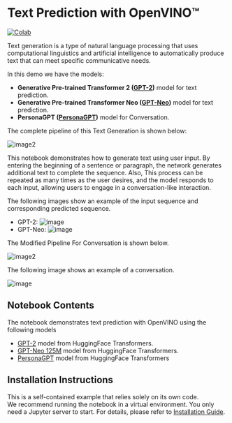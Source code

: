 # Text Prediction with OpenVINO™
[![Colab](https://colab.research.google.com/assets/colab-badge.svg)](https://colab.research.google.com/github/openvinotoolkit/openvino_notebooks/blob/latest/notebooks/text-prediction/text-prediction.ipynb)

Text generation is a type of natural language processing that uses computational linguistics and artificial intelligence to automatically produce text that can meet specific communicative needs.


In this demo we have the models:

* **Generative Pre-trained Transformer 2 ([GPT-2](https://github.com/openai/gpt-2/blob/master/model_card.md))** model for text prediction.
* **Generative Pre-trained Transformer Neo ([GPT-Neo](https://github.com/EleutherAI/gpt-neo))** model for text prediction.
* **PersonaGPT ([PersonaGPT](https://huggingface.co/af1tang/personaGPT))** model for Conversation.

The complete pipeline of this Text Generation is shown below:


![image2](https://user-images.githubusercontent.com/91228207/163990722-d2713ede-921e-4594-8b00-8b5c1a4d73b5.jpeg)

This notebook demonstrates how to generate text using user input. By entering the beginning of a sentence or paragraph, the network generates additional text to complete the sequence. Also, This process can be repeated as many times as the user desires, and the model responds to each input, allowing users to engage in a conversation-like interaction.

The following images show an example of the input sequence and corresponding predicted sequence.

* GPT-2:
![image](https://user-images.githubusercontent.com/91228207/185103977-54b1671a-f02c-4f4b-9722-5c4e8b119fc7.png)
* GPT-Neo:
![image](https://user-images.githubusercontent.com/95569637/223999855-32c15531-0f41-42ee-a318-0f5b5ebd687e.png)

The Modified Pipeline For Conversation is shown below.

![image2](https://user-images.githubusercontent.com/95569637/226101538-e204aebd-a34f-4c8b-b90c-5363ba41c080.jpeg)

The following image shows an example of a conversation.

![image](https://user-images.githubusercontent.com/95569637/229706278-2aa6a60d-02f4-45e2-9541-97529df8359d.png)
## Notebook Contents

The notebook demonstrates text prediction with OpenVINO using the following models

* [GPT-2](https://huggingface.co/gpt2) model from HuggingFace Transformers.
* [GPT-Neo 125M](https://huggingface.co/EleutherAI/gpt-neo-125M) model from HuggingFace Transformers.
* [PersonaGPT](https://huggingface.co/af1tang/personaGPT) model from HuggingFace Transformers
## Installation Instructions

This is a self-contained example that relies solely on its own code.</br>
We recommend  running the notebook in a virtual environment. You only need a Jupyter server to start.
For details, please refer to [Installation Guide](../../README.md).

